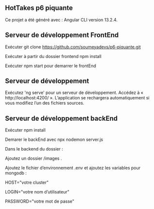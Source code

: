 HotTakes p6 piquante 
---------------------
Ce projet a été généré avec : Angular CLI version 13.2.4. 

 
Serveur de développement FrontEnd 
----------------------------------

Exécuter git clone https://github.com/soumeyadevs/p6-piquante.git 

Exécuter à partir du dossier frontend npm install 

Exécuter npm start pour demarrer le frontEnd  
 

Serveur de développement 
-------------------------

Exécutez 'ng serve' pour un serveur de développement. Accédez à « http://localhost:4200/ ». L’application se rechargera automatiquement si vous modifiez l’un des fichiers sources. 


Serveur de développement backEnd 
--------------------------------

Exécuter npm install   

Demarer le backEnd avec npx nodemon server.js 

Dans le backend du dossier : 

Ajoutez un dossier /images . 



Ajoutez le fichier d’environnement .env et ajoutez les variables pour mongodb : 

HOST="votre cluster" 

LOGIN="votre nom d’utilisateur" 

PASSWORD="votre mot de passe" 
